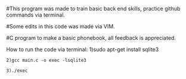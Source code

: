 #This program was made to train basic back end skills, practice github commands via terminal.



#Some edits in this code was made via VIM.



#C program to make a basic phonebook, all feedback is appreciated.



How to run the code via terminal:
	1)sudo apt-get install sqlite3
	
	2)gcc main.c -o exec -lsqlite3
	
	3)./exec 
